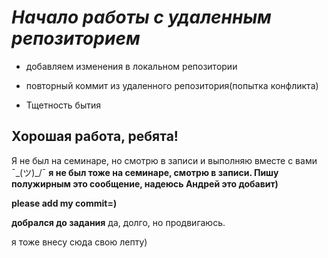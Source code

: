 # __*Начало работы с удаленным репозиторием*__

* добавляем изменения в локальном репозитории

* повторный коммит из удаленного репозитория(попытка конфликта)

* Тщетность бытия 

## Хорошая работа, ребята!

Я не был на семинаре, но смотрю в записи и выполняю вместе с вами ¯\_(ツ)_/¯
**я не был тоже на семинаре, смотрю в записи. Пишу полужирным это сообщение, надеюсь Андрей это добавит)**

**please add my commit=)**

**добрался до задания** да, долго, но продвигаюсь. 

я тоже внесу сюда свою лепту)
